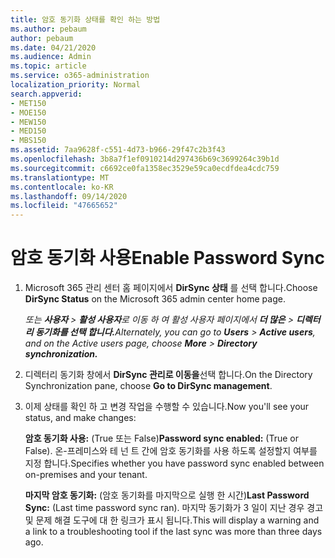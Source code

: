 ```yaml
---
title: 암호 동기화 상태를 확인 하는 방법
ms.author: pebaum
author: pebaum
ms.date: 04/21/2020
ms.audience: Admin
ms.topic: article
ms.service: o365-administration
localization_priority: Normal
search.appverid:
- MET150
- MOE150
- MEW150
- MED150
- MBS150
ms.assetid: 7aa9628f-c551-4d73-b966-29f47c2b3f43
ms.openlocfilehash: 3b8a7f1ef0910214d297436b69c3699264c39b1d
ms.sourcegitcommit: c6692ce0fa1358ec3529e59ca0ecdfdea4cdc759
ms.translationtype: MT
ms.contentlocale: ko-KR
ms.lasthandoff: 09/14/2020
ms.locfileid: "47665652"
---
```

# <a name="enable-password-sync"></a><span data-ttu-id="93d14-102">암호 동기화 사용</span><span class="sxs-lookup"><span data-stu-id="93d14-102">Enable Password Sync</span></span>

1.  <span data-ttu-id="93d14-103">Microsoft 365 관리 센터 홈 페이지에서 **DirSync 상태** 를 선택 합니다.</span><span class="sxs-lookup"><span data-stu-id="93d14-103">Choose **DirSync Status** on the Microsoft 365 admin center home page.</span></span> 
    
     <span data-ttu-id="93d14-104">*또는 **사용자** \> **활성 사용자**로 이동 하 여 활성 사용자 페이지에서 **더 많은** \> **디렉터리 동기화를 선택 합니다.***</span><span class="sxs-lookup"><span data-stu-id="93d14-104">*Alternately, you can go to **Users** \> **Active users**, and on the Active users page, choose **More** \> **Directory synchronization.***</span></span> 
    
2. <span data-ttu-id="93d14-105">디렉터리 동기화 창에서 **DirSync 관리로 이동을**선택 합니다.</span><span class="sxs-lookup"><span data-stu-id="93d14-105">On the Directory Synchronization pane, choose **Go to DirSync management**.</span></span> 
    
3. <span data-ttu-id="93d14-106">이제 상태를 확인 하 고 변경 작업을 수행할 수 있습니다.</span><span class="sxs-lookup"><span data-stu-id="93d14-106">Now you'll see your status, and make changes:</span></span>
    
    <span data-ttu-id="93d14-107">**암호 동기화 사용:** (True 또는 False)</span><span class="sxs-lookup"><span data-stu-id="93d14-107">**Password sync enabled:** (True or False).</span></span> <span data-ttu-id="93d14-108">온-프레미스와 테 넌 트 간에 암호 동기화를 사용 하도록 설정할지 여부를 지정 합니다.</span><span class="sxs-lookup"><span data-stu-id="93d14-108">Specifies whether you have password sync enabled between on-premises and your tenant.</span></span> 
    
    <span data-ttu-id="93d14-109">**마지막 암호 동기화:** (암호 동기화를 마지막으로 실행 한 시간)</span><span class="sxs-lookup"><span data-stu-id="93d14-109">**Last Password Sync:** (Last time password sync ran).</span></span> <span data-ttu-id="93d14-110">마지막 동기화가 3 일이 지난 경우 경고 및 문제 해결 도구에 대 한 링크가 표시 됩니다.</span><span class="sxs-lookup"><span data-stu-id="93d14-110">This will display a warning and a link to a troubleshooting tool if the last sync was more than three days ago.</span></span> 
    


